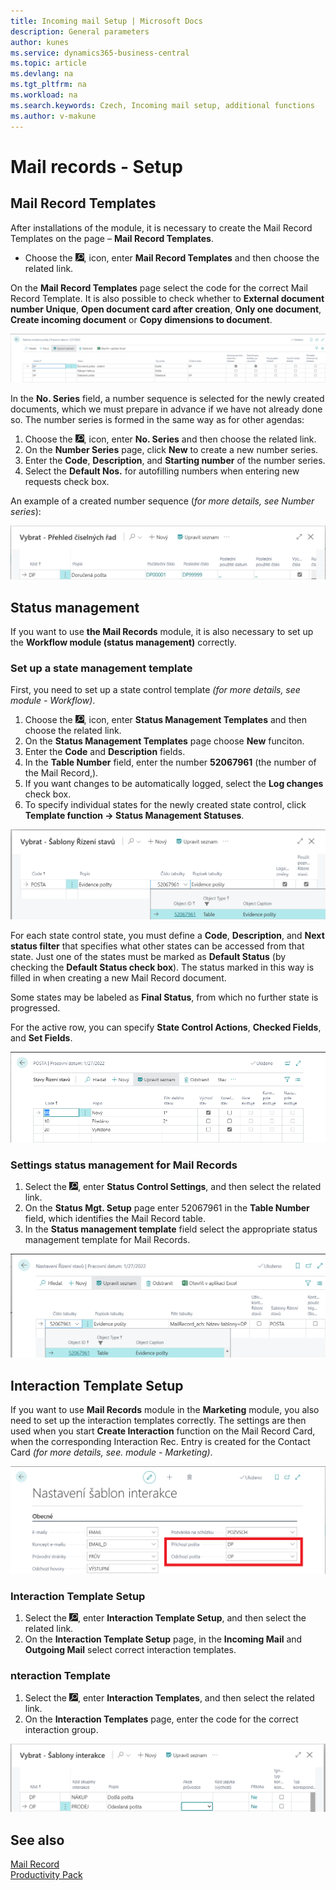 ```yaml
---
title: Incoming mail Setup | Microsoft Docs
description: General parameters
author: kunes
ms.service: dynamics365-business-central
ms.topic: article
ms.devlang: na
ms.tgt_pltfrm: na
ms.workload: na
ms.search.keywords: Czech, Incoming mail setup, additional functions
ms.author: v-makune
---
```

# Mail records - Setup
## Mail Record Templates
After installations of the module, it is necessary to create the Mail Record Templates on the page – **Mail Record Templates**.

- Choose the ![Lightbulb that opens the Tell Me feature.](media/ui-search/search_small.png "Tell me what you want to do"), icon, enter **Mail Record Templates** and then choose the related link.

On the **Mail Record Templates** page select the code for the correct Mail Record Template. It is also possible to check whether to **External document number Unique**, **Open document card after creation**, **Only one document**, **Create incoming document** or **Copy dimensions to document**.

![Template setup](media/IM-layout.png)

In the **No. Series** field, a number sequence is selected for the newly created documents, which we must prepare in advance if we have not already done so. The number series is formed in the same way as for other agendas:

1. Choose the ![Lightbulb that opens the Tell Me feature.](media/ui-search/search_small.png "Tell me what you want to do"), icon, enter **No. Series** and then choose the related link.
2. On the **Number Series** page, click **New** to create a new number series.
3. Enter the **Code**, **Description**, and **Starting number** of the number series.
4. Select the **Default Nos.** for autofilling numbers when entering new requests check box.

An example of a created number sequence (*for more details, see Number series*):

![Overview of No. Series](media/IM-no-series.png)
## Status management

If you want to use **the Mail Records** module, it is also necessary to set up the **Workflow module (status management)** correctly.

### Set up a state management template

First, you need to set up a state control template *(for more details, see module - Workflow)*.

1. Choose the ![Lightbulb that opens the Tell Me feature.](media/ui-search/search_small.png "Tell me what you want to do"), icon, enter **Status Management Templates** and then choose the related link.
2. On the **Status Management Templates** page choose **New** funciton.
3. Enter the **Code** and **Description** fields.
4. In the **Table Number** field, enter the number **52067961** (the number of the Mail Record,).
5. If you want changes to be automatically logged, select the **Log changes** check box.
6. To specify individual states for the newly created state control, click **Template function → Status Management Statuses**.

![Status management Templates](media/IM-status-mgt-setup.png)

For each state control state, you must define a **Code**, **Description**, and **Next status filter** that specifies what other states can be accessed from that state. Just one of the states must be marked as **Default Status** (by checking the **Default Status check box**). The status marked in this way is filled in when creating a new Mail Record document.

Some states may be labeled as **Final Status**, from which no further state is progressed.

For the active row, you can specify **State Control Actions**, **Checked Fields**, and **Set Fields**.

![Status management states - Mail](media/IM-mail-records.png)
### Settings status management for Mail Records

1. Select the ![Light Bulb icon that opens Tell Me feature.](media/ui-search/search_small.png " me what you want to do"), enter **Status Control Settings**, and then select the related link.
2. On the **Status Mgt. Setup** page enter 52067961 in the **Table Number** field, which identifies the Mail Record table.
3. In the **Status management template** field select the appropriate status management template for Mail Records.

![Status management Templates](media/IM-mail-mgt-setup.png)
## Interaction Template Setup

If you want to use **Mail Records** module in the **Marketing** module, you also need to set up the interaction templates correctly. The settings are then used when you start **Create Interaction** function on the Mail Record Card, when the corresponding Interaction Rec. Entry is created for the Contact Card *(for more details, see. module - Marketing)*.

![Set up interaction templates](media/IM-interaction-template-setup.png)

### Interaction Template Setup

1. Select the ![Light Bulb icon that opens Tell Me feature.](media/ui-search/search_small.png " me what you want to do"), enter **Interaction Template Setup**, and then select the related link.
2. On the **Interaction Template Setup** page, in the **Incoming Mail** and **Outgoing Mail** select correct interaction templates.

### nteraction Template

1. Select the ![Light Bulb icon that opens Tell Me feature.](media/ui-search/search_small.png " me what you want to do"), enter **Interaction Templates**, and then select the related link.
2. On the **Interaction Templates** page, enter the code for the correct interaction group.

![Interaction Template](media/IM-interaction-templates.png)





## See also

[Mail Record](incoming-mail.md)  
[Productivity Pack](productivity-pack.md)
